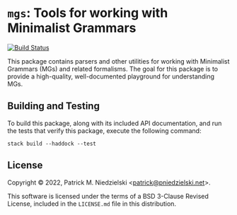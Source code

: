 `mgs`: Tools for working with Minimalist Grammars
===============================================================================

[![Build Status](https://app.travis-ci.com/pniedzielski/mgs.svg?branch=master)](https://app.travis-ci.com/pniedzielski/mgs)

This package contains parsers and other utilities for working with
Minimalist Grammars (MGs) and related formalisms.  The goal for this
package is to provide a high-quality, well-documented playground for
understanding MGs.

Building and Testing
-------------------------------------------------------------------------------

To build this package, along with its included API documentation, and
run the tests that verify this package, execute the following command:

    stack build --haddock --test

License
-------------------------------------------------------------------------------

Copyright © 2022, Patrick M. Niedzielski
&lt;<patrick@pniedzielski.net>&gt;.

This software is licensed under the terms of a BSD 3-Clause Revised
License, included in the `LICENSE.md` file in this distribution.

